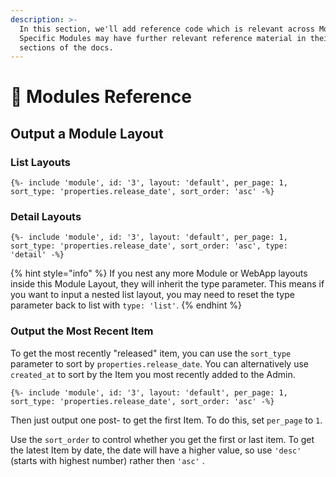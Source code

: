 ```yaml
---
description: >-
  In this section, we'll add reference code which is relevant across Modules.
  Specific Modules may have further relevant reference material in their own
  sections of the docs.
---
```


# 👀 Modules Reference

## Output a Module Layout

### List Layouts

`{%- include 'module', id: '3', layout: 'default', per_page: 1, sort_type: 'properties.release_date', sort_order: 'asc' -%}`

### Detail Layouts

`{%- include 'module', id: '3', layout: 'default', per_page: 1, sort_type: 'properties.release_date', sort_order: 'asc', type: 'detail' -%}`

{% hint style="info" %}
If you nest any more Module or WebApp layouts inside this Module Layout, they will inherit the type parameter. This means if you want to input a nested list layout, you may need to reset the type parameter back to list with `type: 'list'`.
{% endhint %}

### Output the Most Recent Item

To get the most recently "released" item, you can use the `sort_type` parameter to sort by `properties.release_date`. You can alternatively use `created_at` to sort by the Item you most recently added to the Admin.

`{%- include 'module', id: '3', layout: 'default', per_page: 1, sort_type: 'properties.release_date', sort_order: 'asc' -%}`

Then just output one post- to get the first Item. To do this, set `per_page` to `1`.

Use the `sort_order` to control whether you get the first or last item. To get the latest Item by date, the date will have a higher value, so use `'desc'` (starts with highest number) rather then `'asc'` .
